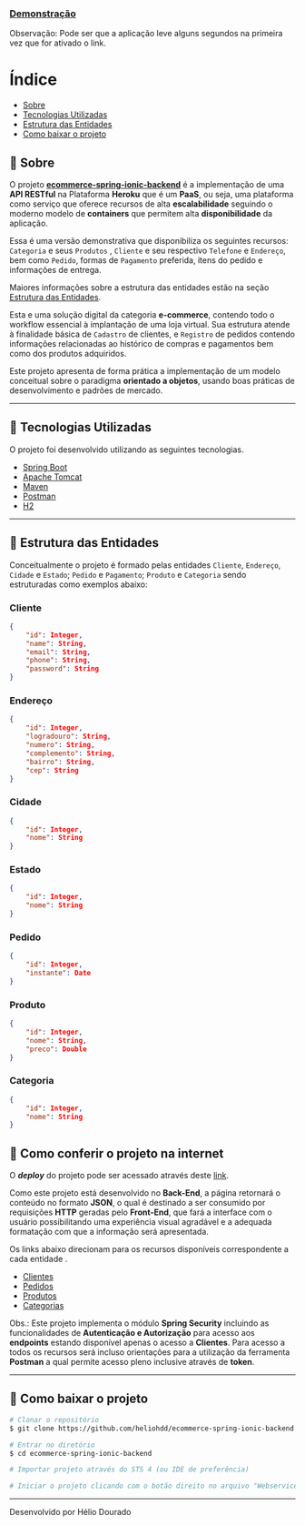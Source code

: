 

<h3>
    <a href=https://webservice-spring-jpa-heroku.herokuapp.com/users>Demonstração</a>
</h3>

Observação: Pode ser que a aplicação leve alguns segundos na primeira vez que for ativado o link.

# Índice

- [Sobre](#-sobre)
- [Tecnologias Utilizadas](#-tecnologias-utilizadas)
- [Estrutura das Entidades](#-estrutura-das-entidades) <!-- [Como testar o projeto no Postman](#-como-usar-o-projeto-no-postman)-->
- [Como baixar o projeto](#-como-baixar-o-projeto)


## 🔖 Sobre

O projeto **[ecommerce-spring-ionic-backend](https://github.com/heliohdd/ecommerce-spring-ionic-backend)** é a implementação de uma **API RESTful** na Plataforma **Heroku** que é um **PaaS**, ou seja, uma plataforma como serviço que oferece recursos de alta **escalabilidade** seguindo o moderno modelo de **containers** que permitem alta **disponibilidade** da aplicação.

Essa é uma versão demonstrativa que disponibiliza os seguintes recursos: ```Categoria``` e seus ```Produtos``` , ```Cliente``` e seu respectivo ```Telefone``` e ```Endereço```, bem como ```Pedido```, formas de ```Pagamento``` preferida, itens do pedido e informações de entrega.

Maiores informações sobre a estrutura das entidades estão na seção [Estrutura das Entidades](#-estrutura-das-entidades).

Esta e uma solução digital da categoria **e-commerce**, contendo todo o workflow essencial à implantação de uma loja virtual. Sua estrutura atende à finalidade básica de ```Cadastro``` de clientes, e ```Registro``` de pedidos contendo informações relacionadas ao histórico de compras e pagamentos bem como  dos produtos adquiridos.

Este projeto apresenta de forma prática a implementação de um modelo conceitual sobre o paradigma **orientado a objetos**, usando boas práticas de desenvolvimento e padrões de mercado.

---

## 🚀 Tecnologias Utilizadas

O projeto foi  desenvolvido utilizando as seguintes tecnologias.
<!--

<h3>
    <img src=Pictures/spring-boot.png>
</h3>

-->

- [Spring Boot](https://spring.io/)
- [Apache Tomcat](http://tomcat.apache.org/)
- [Maven](https://maven.apache.org/)
- [Postman](https://www.postman.com/)
- [H2](https://www.h2database.com/html/main.html)


---

## 🧮 Estrutura das Entidades

Conceitualmente o projeto é formado pelas entidades ```Cliente```, ```Endereço```, ```Cidade``` e ```Estado```; ```Pedido``` e ```Pagamento```;  ```Produto``` e ```Categoria```  sendo estruturadas como exemplos abaixo:

### Cliente

```json
{
    "id": Integer,
    "name": String,
    "email": String,
    "phone": String,
    "password": String
}
```

### Endereço

```json
{
    "id": Integer,
    "logradouro": String,
    "numero": String,
    "complemento": String,
    "bairro": String,
    "cep": String
}
```

### Cidade

```json
{
    "id": Integer,
    "nome": String
}
```

### Estado

```json
{
    "id": Integer,
    "nome": String
}
```

### Pedido

```json
{
    "id": Integer,
    "instante": Date
}
```

### Produto

```json
{
    "id": Integer,
    "nome": String,
    "preco": Double
}
```

### Categoria

```json
{
    "id": Integer,
    "nome": String
}
```



## 📂 Como conferir o projeto na internet

O ***deploy*** do projeto pode ser acessado através deste <a href= https://curso-spring-ionic-hd.herokuapp.com/users>link</a>.

Como este projeto está desenvolvido no **Back-End**, a página retornará o conteúdo no formato **JSON**, o qual é destinado a ser consumido por requisições **HTTP** geradas pelo **Front-End**, que fará a interface com o usuário possibilitando uma experiência visual agradável e a adequada formatação com que a informação será apresentada.

Os links abaixo direcionam para os recursos disponíveis correspondente a cada entidade .

- [Clientes](https://curso-spring-ionic-hd.herokuapp.com/clientes)
- [Pedidos](https://curso-spring-ionic-hd.herokuapp.com/pedidos)
- [Produtos](https://curso-spring-ionic-hd.herokuapp.com/produtos)
- [Categorias](https://curso-spring-ionic-hd.herokuapp.com/categorias)

Obs.: Este projeto implementa o módulo **Spring Security** incluindo as funcionalidades de **Autenticação e Autorização** para acesso aos **endpoints** estando disponível apenas o acesso a **Clientes**. Para acesso a todos os recursos será incluso orientações para a utilização da ferramenta **Postman** a qual permite acesso pleno inclusive através de **token**.

<!--Para acesso utilizando as funções de **Autenticação e Autorização** consultar a seção **[Como testar o projeto no Postman](#-como-usar-o-projeto-no-postman)**. -->

---

<!--## 📂Como testar o projeto no Postman

Esta **API** pode ter toda sua funcionalidade testada através do aplicativo [Postman](https://www.postman.com/) conforme exemplos abaixo.



---

-->

## 📂 Como baixar o projeto

```bash
# Clonar o repositório
$ git clone https://github.com/heliohdd/ecommerce-spring-ionic-backend.git

# Entrar no diretório
$ cd ecommerce-spring-ionic-backend

# Importar projeto através do STS 4 (ou IDE de preferência)

# Iniciar o projeto clicando com o botão direito no arquivo "WebserviceApplication.java" acionando as opção "Run as" e "Spring Boot App".

```

---

Desenvolvido por Hélio Dourado

